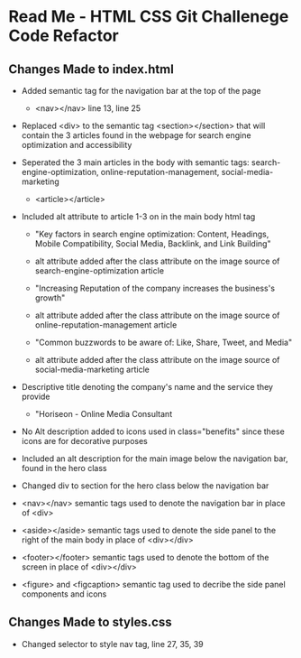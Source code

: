 # Read Me - HTML CSS Git Challenege Code Refactor

## Changes Made to index.html
- Added semantic tag for the navigation bar at the top of the page
	- \<nav>\</nav> line 13, line 25

- Replaced \<div> to the  semantic tag \<section>\</section> that will contain the 3 articles found in the webpage for search engine optimization and accessibility

- Seperated the 3 main articles in the body with semantic tags: search-engine-optimization, online-reputation-management, social-media-marketing
	- \<article>\</article>

- Included alt attribute to article 1-3 on in the main body html tag

	- "Key factors in search engine optimization: Content, Headings, Mobile Compatibility, Social Media, Backlink, and Link Building"
	- alt attribute added after the class attribute on the image source of search-engine-optimization  article

	- "Increasing Reputation of the company increases the business's growth"
	- alt attribute added after the class attribute on the image source of online-reputation-management article

	- "Common buzzwords to be aware of: Like, Share, Tweet, and Media"
	- alt attribute added after the class attribute on the image source of social-media-marketing article

- Descriptive title denoting the company's name and the service they provide
	- "Horiseon - Online Media Consultant

- No Alt description added to icons used in class="benefits" since these icons are for decorative purposes

- Included an alt description for the main image below the navigation bar, found in the hero class
- Changed div to section for the hero class below the navigation bar

- \<nav>\</nav> semantic tags used to denote the navigation bar in place of \<div>

- \<aside>\</aside> semantic tags used to denote the side panel to the right of the main body in place of \<div>\</div>

- \<footer>\</footer> semantic tags used to denote the bottom of the screen in place of \<div>\</div>

- \<figure> and \<figcaption> semantic tag used to decribe the side panel components and icons

## Changes Made to styles.css
- Changed selector to style nav tag, line 27, 35, 39 
